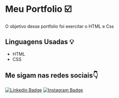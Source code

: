 # Meu Portfolio ☑️
  
O objetivo desse portfolio foi exercitar o HTML e Css

## Linguagens Usadas 💡

 - HTML
 - CSS

 


## Me sigam nas redes sociais👇
[![Linkedin Badge](https://img.shields.io/badge/-LinkedIn-blue?style=flat-square&logo=Linkedin&logoColor=white&link=https://www.linkedin.com/in/matheus-sanada-5a4918204/)](https://www.linkedin.com/in/matheus-sanada-5a4918204/) [![Instagram Badge](https://img.shields.io/badge/-Instagram-violet?style=flat-square&logo=Instagram&logoColor=white&link=https://www.instagram.com/theusanada/)](https://www.instagram.com/theusanada/)
 
